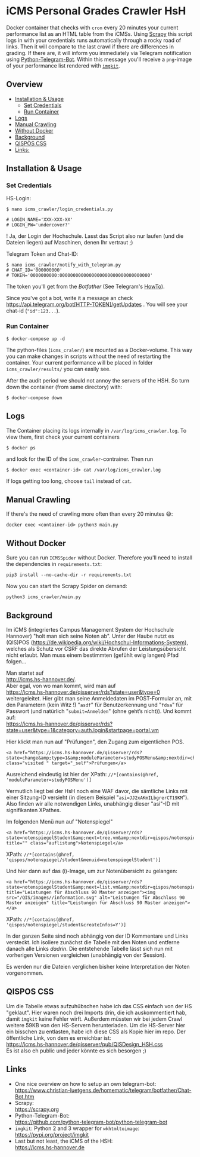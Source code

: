 # iCMS Personal Grades Crawler HsH

Docker container that checks with `cron` every 20 minutes your current performance list as an HTML table from the iCMSs.
Using [Scrapy](https://scrapy.org) this script logs in with your credentials runs automatically through a rocky road of links.
Then it will compare to the last crawl if there are differences in grading. 
If there are, it will inform you immediately via Telegram notification using [Python-Telegram-Bot](https://github.com/python-telegram-bot/python-telegram-bot).
Within this message you'll receive a `png`-image of your performance list rendered with [`imgkit`](https://pypi.org/project/imgkit/).


## Overview
  * [Installation & Usage](#installation---usage)
    + [Set Credentials](#set-credentials)
    + [Run Container](#run-container)
  * [Logs](#logs)
  * [Manual Crawling](#manual-crawling)
  * [Without Docker](#without-docker)
  * [Background](#background)
  * [QISPOS CSS](#qispos-css)
  * [Links:](#links-)

## Installation & Usage

### Set Credentials

HS-Login:
```
$ nano icms_crawler/login_credentials.py

# LOGIN_NAME='XXX-XXX-XX'
# LOGIN_PW='undercover?'
```
! Ja, der Login der Hochschule. Lasst das Script also nur laufen (und die Dateien liegen) auf Maschinen, denen Ihr vertraut ;)

Telegram Token and Chat-ID:
```
$ nano icms_crawler/notify_with_telegram.py
# CHAT_ID='000000000'
# TOKEN='0000000000:0000000000000000000000000000000000'
```
The token you'll get from the _Botfather_ (See Telegram's [HowTo](https://core.telegram.org/bots#3-how-do-i-create-a-bot)).

Since you've got a bot, write it a message an check https://api.telegram.org/bot[HTTP-TOKEN]/getUpdates .
You will see your chat-id (`"id":123...`).

### Run Container

```
$ docker-compose up -d
```
The python-files (`icms_craler/`) are mounted as a Docker-volume.
This way you can make changes in scripts without the need of restarting the container.
Your current performance will be placed in folder `icms_crawler/results/` you can easily see.

After the audit period we should not annoy the servers of the HSH.
So turn down the container (from same directory) with:
```
$ docker-compose down
```

## Logs

The Container placing its logs internally in `/var/log/icms_crawler.log`.
To view them, first check your current containers
```
$ docker ps
```
and look for the ID of the `icms_crawler`-contrainer.
Then run 
```
$ docker exec <container-id> cat /var/log/icms_crawler.log
```
If logs getting too long, choose `tail` instead of `cat`.

## Manual Crawling

If there's the need of crawling more often than every 20 minutes 😅:
```
docker exec <container-id> python3 main.py
```

## Without Docker

Sure you can run `ICMSSpider` without Docker.
Therefore you'll need to install the dependencies in `requirements.txt`:
```
pip3 install --no-cache-dir -r requirements.txt
```

Now you can start the Scrapy Spider on demand:
```
python3 icms_crawler/main.py
```

## Background
Im iCMS (integriertes Campus Management System der Hochschule Hannover) "holt man sich seine Noten ab".
Unter der Haube nutzt es (QIS)POS (https://de.wikipedia.org/wiki/Hochschul-Informations-System), welches als Schutz vor CSRF das direkte Abrufen der Leistungsübersicht nicht erlaubt. Man muss einem bestimmten (gefühlt ewig langen) Pfad folgen…

Man startet auf  
http://icms.hs-hannover.de/.  
Aber egal, von wo man kommt, wird man auf  
https://icms.hs-hannover.de/qisserver/rds?state=user&type=0  
weitergeleitet.
Hier gibt man seine Anmeldedaten im POST-Formular an, mit den Parametern (kein Witz !) "`asdf`" für Benutzerkennung und "`fdsa`" für Passwort (und natürlich "`submit=Anmelden`" (ohne geht’s nicht)).
Und kommt auf:  
https://icms.hs-hannover.de/qisserver/rds?state=user&type=1&category=auth.login&startpage=portal.vm 

Hier klickt man nun auf "Prüfungen", den Zugang zum eigentlichen POS.
```
<a href="https://icms.hs-hannover.de/qisserver/rds?state=change&amp;type=1&amp;moduleParameter=studyPOSMenu&amp;nextdir=change&amp;next=menu.vm&amp;subdir=applications&amp;xml=menu&amp;purge=y&amp;navigationPosition=functions%2CstudyPOSMenu&amp;breadcrumb=studyPOSMenu&amp;topitem=functions&amp;subitem=studyPOSMenu" class="visited " target="_self">Prüfungen</a>
```
Ausreichend eindeutig ist hier der XPath: `//*[contains(@href, 'moduleParameter=studyPOSMenu')]`

Vermutlich liegt bei der HsH noch eine WAF davor, die sämtliche Links mit einer Sitzung-ID versieht (in diesem Beispiel "`asi=JJ2xAKmILbgrerCT19KM`").
Also finden wir alle notwendigen Links, unabhängig dieser "asi"-ID mit signifikanten XPathes.

Im folgenden Menü nun auf "Notenspiegel"
```
<a href="https://icms.hs-hannover.de/qisserver/rds?state=notenspiegelStudent&amp;next=tree.vm&amp;nextdir=qispos/notenspiegel/student&amp;menuid=notenspiegelStudent&amp;breadcrumb=notenspiegel&amp;breadCrumbSource=menu&amp;asi=JJ2xAKmILbgrerCT19KM" title="" class="auflistung">Notenspiegel</a>
```
XPath: `//*[contains(@href, 'qispos/notenspiegel/student&menuid=notenspiegelStudent')]`

Und hier dann auf das (i)-Image, um zur Notenübersicht zu gelangen:
```
<a href="https://icms.hs-hannover.de/qisserver/rds?state=notenspiegelStudent&amp;next=list.vm&amp;nextdir=qispos/notenspiegel/student&amp;createInfos=Y&amp;struct=auswahlBaum&amp;nodeID=auswahlBaum%7Cabschluss%3Aabschl%3D90%2Cstgnr%3D1&amp;expand=0&amp;asi=JJ2xAKmILbgrerCT19KM#auswahlBaum%7Cabschluss%3Aabschl%3D90%2Cstgnr%3D1" title="Leistungen für Abschluss 90 Master anzeigen"><img src="/QIS/images//information.svg" alt="Leistungen für Abschluss 90 Master anzeigen" title="Leistungen für Abschluss 90 Master anzeigen"></a>
```
XPath: `//*[contains(@href, 'qispos/notenspiegel/student&createInfos=Y')]`

In der ganzen Seite sind noch abhängig von der ID Kommentare und Links versteckt. 
Ich isoliere zunächst die Tabelle mit den Noten und entferne danach alle Links _dadrin_.
Die entstehende Tabelle lässt sich nun mit vorherigen Versionen vergleichen (unabhängig von der Session).

Es werden nur die Dateien verglichen bisher keine Interpretation der Noten vorgenommen.

## QISPOS CSS

Um die Tabelle etwas aufzuhübschen habe ich das CSS einfach von der HS "geklaut". 
Hier waren noch drei Imports drin, die ich auskommentiert hab, damit `imgkit` keine Fehler wirft.
Außerdem müssten wir bei jedem Crawl weitere 59KB von den HS-Servern herunterladen.
Um die HS-Server hier ein bisschen zu entlasten, habe ich diese CSS als Kopie hier im repo.
Der öffentliche Link, von dem es erreichbar ist:  
https://icms.hs-hannover.de/qisserver/pub/QISDesign_HSH.css  
Es ist also eh public und jeder könnte es sich besorgen ;)

## Links
- One nice overview on how to setup an own telegram-bot:  
	https://www.christian-luetgens.de/homematic/telegram/botfather/Chat-Bot.htm
- Scrapy:  
	https://scrapy.org
- Python-Telegram-Bot:  
	https://github.com/python-telegram-bot/python-telegram-bot
- `imgkit`: Python 2 and 3 wrapper for `wkhtmltoimage`:  
	https://pypi.org/project/imgkit
- Last but not least, the iCMS of the HSH:  
	https://icms.hs-hannover.de
